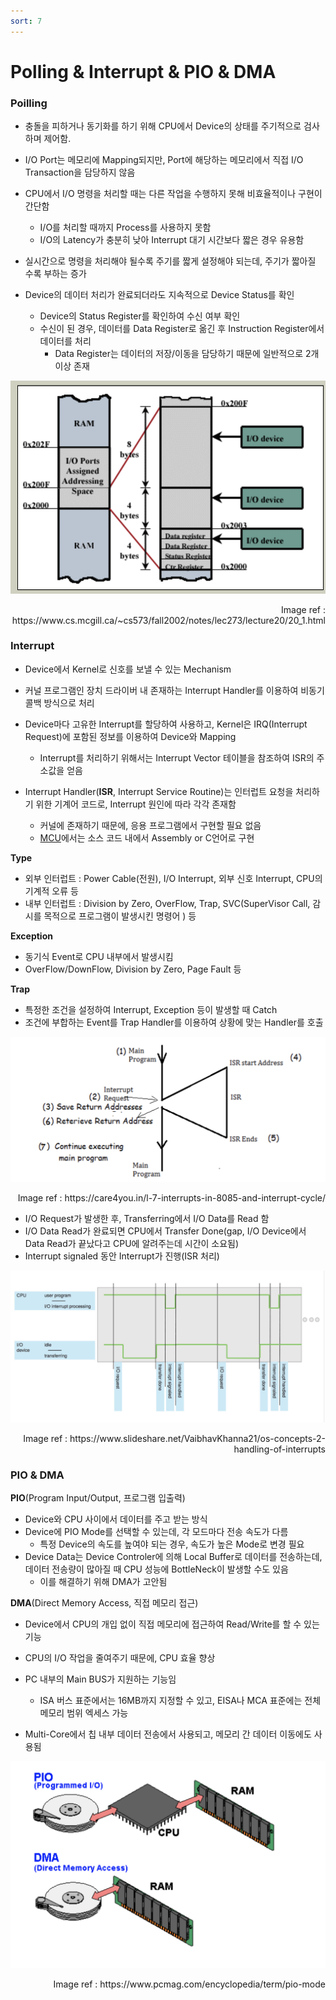 ```yaml
---
sort: 7
---
```


# Polling & Interrupt & PIO & DMA

### Poilling

* 충돌을 피하거나 동기화를 하기 위해 CPU에서 Device의 상태를 주기적으로 검사하며 제어함. 

* I/O Port는 메모리에 Mapping되지만, Port에 해당하는 메모리에서 직접 I/O Transaction을 담당하지 않음
* CPU에서 I/O 명령을 처리할 때는 다른 작업을 수행하지 못해 비효율적이나 구현이 간단함
  * I/O를 처리할 때까지 Process를 사용하지 못함
  * I/O의 Latency가 충분히 낮아 Interrupt 대기 시간보다 짧은 경우 유용함

* 실시간으로 명령을 처리해야 될수록 주기를 짧게 설정해야 되는데, 주기가 짧아질 수록 부하는 증가
* Device의 데이터 처리가 완료되더라도 지속적으로 Device Status를 확인
  * Device의 Status Register를 확인하여 수신 여부 확인
  * 수신이 된 경우, 데이터를 Data Register로 옮긴 후 Instruction Register에서 데이터를 처리
    * Data Register는 데이터의 저장/이동을 담당하기 때문에 일반적으로 2개 이상 존재

![Polling](./Img/Polling.png)

<div style="text-align: right"> Image ref : https://www.cs.mcgill.ca/~cs573/fall2002/notes/lec273/lecture20/20_1.html </div>

### Interrupt

* Device에서 Kernel로 신호를 보낼 수 있는 Mechanism

* 커널 프로그램인 장치 드라이버 내 존재하는 Interrupt Handler를 이용하여 비동기 콜백 방식으로 처리
* Device마다 고유한 Interrupt를 할당하여 사용하고, Kernel은 IRQ(Interrupt Request)에 포함된 정보를 이용하여 Device와 Mapping
  * Interrupt를 처리하기 위해서는 Interrupt Vector 테이블을 참조하여 ISR의 주소값을 얻음
* Interrupt Handler(**ISR**, Interrupt Service Routine)는 인터럽트 요청을 처리하기 위한 기계어 코드로, Interrupt 원인에 따라 각각 존재함
  * 커널에 존재하기 때문에, 응용 프로그램에서 구현할 필요 없음
  * [MCU](https://jeothen.github.io/Computer_Science/OS/Processor.html)에서는 소스 코드 내에서 Assembly or C언어로 구현

**Type**

* 외부 인터럽트 : Power Cable(전원), I/O Interrupt, 외부 신호 Interrupt, CPU의 기계적 오류 등
* 내부 인터럽트 :  Division by Zero, OverFlow, Trap, SVC(SuperVisor Call, 감시를 목적으로 프로그램이 발생시킨 명령어 ) 등 

**Exception**

* 동기식 Event로 CPU 내부에서 발생시킴
* OverFlow/DownFlow, Division by Zero, Page Fault 등 

**Trap**

* 특정한 조건을 설정하여 Interrupt, Exception 등이 발생할 때 Catch
* 조건에 부합하는 Event를 Trap Handler를 이용하여 상황에 맞는 Handler를 호출

![Interrupt](./Img/Interrupt.png)

<div style="text-align: right"> Image ref : https://care4you.in/l-7-interrupts-in-8085-and-interrupt-cycle/ </div>

* I/O Request가 발생한 후, Transferring에서 I/O Data를 Read 함
* I/O Data Read가 완료되면 CPU에서 Transfer Done(gap, I/O Device에서 Data Read가 끝났다고 CPU에 알려주는데 시간이 소요됨)
* Interrupt signaled 동안 Interrupt가 진행(ISR 처리)

![Interrupt_timeline](./Img/Interrupt_timeline.png)

<div style="text-align: right"> Image ref : https://www.slideshare.net/VaibhavKhanna21/os-concepts-2-handling-of-interrupts </div>



### PIO & DMA

**PIO**(Program Input/Output, 프로그램 입출력) 

* Device와 CPU 사이에서 데이터를 주고 받는 방식
* Device에 PIO Mode를 선택할 수 있는데, 각 모드마다 전송 속도가 다름
  * 특정 Device의 속도를 높여야 되는 경우, 속도가 높은 Mode로 변경 필요
* Device Data는 Device Controler에 의해 Local Buffer로 데이터를 전송하는데, 데이터 전송량이 많아질 때 CPU 성능에 BottleNeck이 발생할 수도 있음
  * 이를 해결하기 위해 DMA가 고안됨

**DMA**(Direct Memory Access, 직접 메모리 접근) 

* Device에서 CPU의 개입 없이 직접 메모리에 접근하여 Read/Write를 할 수 있는 기능
* CPU의 I/O 작업을 줄여주기 때문에, CPU 효율 향상

* PC 내부의 Main BUS가 지원하는 기능임
  * ISA 버스 표준에서는 16MB까지 지정할 수 있고, EISA나 MCA 표준에는 전체 메모리 범위 엑세스 가능
* Multi-Core에서 칩 내부 데이터 전송에서 사용되고, 메모리 간 데이터 이동에도 사용됨

![DMA_PIO](./Img/DMA_PIO.png)

<div style="text-align: right"> Image ref : https://www.pcmag.com/encyclopedia/term/pio-mode </div>
